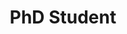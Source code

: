 ---
name: Ozioma Oguine
website: https://twitter.com/Ozioma_Oguine?ref_src=twsrc%5Etfw%7Ctwcamp%5Eembeddedtimeline%7Ctwterm%5Escreen-name%3Akbadillou%7Ctwcon%5Es1_c14
image: /assets/people/ozzie.jpg
role: Graduate Student
title: PhD Student
---